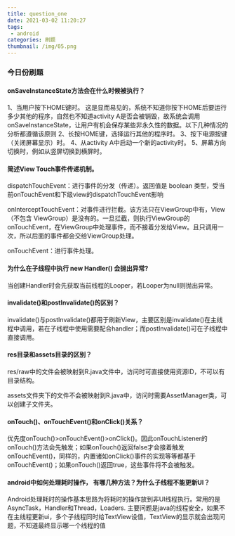 ```yaml
---
title: question_one
date: 2021-03-02 11:20:27
tags: 
 - android
categories: 刷题
thumbnail: /img/05.png
---
```




### 今日份刷题

#### onSaveInstanceState方法会在什么时候被执行？

1、当用户按下HOME键时。 这是显而易见的，系统不知道你按下HOME后要运行多少其他的程序，自然也不知道activity A是否会被销毁，故系统会调用onSaveInstanceState，让用户有机会保存某些非永久性的数据。以下几种情况的分析都遵循该原则 2、长按HOME键，选择运行其他的程序时。 3、按下电源按键（关闭屏幕显示）时。 4、从activity A中启动一个新的activity时。 5、屏幕方向切换时，例如从竖屏切换到横屏时。

#### 简述View Touch事件传递机制。

dispatchTouchEvent：进行事件的分发（传递）。返回值是 boolean 类型，受当前onTouchEvent和下级view的dispatchTouchEvent影响

onInterceptTouchEvent：对事件进行拦截。该方法只在ViewGroup中有，View（不包含 ViewGroup）是没有的。一旦拦截，则执行ViewGroup的onTouchEvent，在ViewGroup中处理事件，而不接着分发给View。且只调用一次，所以后面的事件都会交给ViewGroup处理。

onTouchEvent：进行事件处理。

#### 为什么在子线程中执行 new Handler() 会抛出异常?

当创建Handler时会先获取当前线程的Looper，若Looper为null则抛出异常。

#### invalidate()和postInvalidate()的区别？

invalidate()与postInvalidate()都用于刷新View，主要区别是invalidate()在主线程中调用，若在子线程中使用需要配合handler；而postInvalidate()可在子线程中直接调用。

#### res目录和assets目录的区别？

res/raw中的文件会被映射到R.java文件中，访问时可直接使用资源ID，不可以有目录结构。

assets文件夹下的文件不会被映射到R.java中，访问时需要AssetManager类，可以创建子文件夹。

#### onTouch()、onTouchEvent()和onClick()关系？

优先度onTouch()>onTouchEvent()>onClick()。因此onTouchListener的onTouch()方法会先触发；如果onTouch()返回false才会接着触发onTouchEvent()，同样的，内置诸如onClick()事件的实现等等都基于onTouchEvent()；如果onTouch()返回true，这些事件将不会被触发。

#### android中如何处理耗时操作， 有哪几种方法？为什么子线程不能更新UI？

Android处理耗时的操作基本思路为将耗时的操作放到非UI线程执行。常用的是AsyncTask，Handler和Thread，Loaders. 
主要问题是java的线程安全，如果不在主线程更新ui，多个子线程同时给TextView设值，TextView的显示就会出现问题，不知道最终显示哪一个线程的值